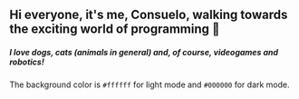 ## Hi everyone, it's me, Consuelo, walking towards the exciting world of programming  👋
##### I love dogs, cats (animals in general) and, of course, videogames and robotics!
The background color is `#ffffff` for light mode and `#000000` for dark mode.
<!--
**cmissene/cmissene** is a ✨ _special_ ✨ repository because its `README.md` (this file) appears on your GitHub profile.

Here are some ideas to get you started:

- 🔭 I’m currently working on ...
- 🌱 I’m currently learning ...
- 👯 I’m looking to collaborate on ...
- 🤔 I’m looking for help with ...
- 💬 Ask me about ...
- 📫 How to reach me: ...
- 😄 Pronouns: ...
- ⚡ Fun fact: ...
-->
